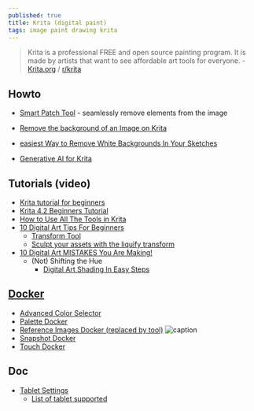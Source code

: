 ```yaml
---
published: true
title: Krita (digital paint)
tags: image paint drawing krita
---
```

> Krita is a professional FREE and open source painting program. It is made by artists that want to see affordable art tools for everyone. - [Krita.org](https://krita.org/en/features/highlights/) / [r/krita](https://www.reddit.com/r/krita/comments/7ym0gw/drawing_with_a_mouse/)

## Howto
- [Smart Patch Tool](https://docs.krita.org/en/reference_manual/tools/smart_patch.html) - seamlessly remove elements from the image
- [Remove the background of an Image on Krita](https://www.youtube.com/watch?v=F773Jfd6J0o)
- [easiest Way to Remove White Backgrounds In Your Sketches](https://www.youtube.com/watch?v=wnPtvYT07G0)

- [Generative AI for Krita](https://github.com/Acly/krita-ai-diffusion#-generative-ai-for-krita)

## Tutorials (video)
- [Krita tutorial for beginners](https://www.youtube.com/watch?v=TH2EDTNjvBw)
- [Krita 4.2 Beginners Tutorial](https://www.youtube.com/watch?v=60EzhNLLhLM)
- [How to Use All The Tools in Krita](https://www.youtube.com/watch?v=FLF-1_66T6A)
- [10 Digital Art Tips For Beginners](https://www.youtube.com/watch?v=sbcp_eKYoSM)
	- [Transform Tool](https://docs.krita.org/en/reference_manual/tools/transform.html#transform-tool)
	- [Sculpt your assets with the liquify transform](https://www.youtube.com/watch?v=54_pCb5e2OU)
- [10 Digital Art MISTAKES You Are Making!](https://www.youtube.com/watch?v=WQWp8kc-EVw)
	- (Not) Shifting the Hue
	    - [Digital Art Shading In Easy Steps](https://www.youtube.com/watch?v=EsFf9mQ0Upo)
        
## [Docker](https://docs.krita.org/en/reference_manual/dockers.html)
- [Advanced Color Selector](https://docs.krita.org/en/reference_manual/dockers/advanced_color_selector.html)
- [Palette Docker](https://docs.krita.org/en/reference_manual/dockers/palette_docker.html)
- [Reference Images Docker (replaced by tool)](https://docs.krita.org/en/reference_manual/dockers/reference_images_docker.html) ![caption](https://docs.krita.org/en/_images/reference_images_tool.svg)
- [Snapshot Docker](https://docs.krita.org/en/reference_manual/dockers/snapshot_docker.html)
- [Touch Docker](https://docs.krita.org/en/reference_manual/dockers/touch_docker.html)

## Doc
- [Tablet Settings](https://docs.krita.org/en/reference_manual/preferences/tablet_settings.html)
	- [List of tablet supported](https://docs.krita.org/List_of_Tablets_Supported)
